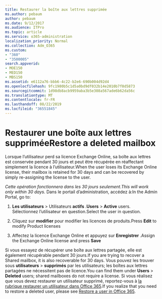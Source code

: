 ```yaml
---
title: Restaurer la boîte aux lettres supprimée
ms.author: pebaum
author: pebaum
ms.date: 9/12/2017
ms.audience: ITPro
ms.topic: article
ms.service: o365-administration
localization_priority: Normal
ms.collection: Adm_O365
ms.custom:
- "360"
- "3500005"
search.appverid:
- MOE150
- MED150
- MBS150
ms.assetid: e6112a76-bbb6-4c22-b2e6-690b004d92d4
ms.openlocfilehash: 9fc1980b5c1d5a0bd9df032b14e2010b7f0d5873
ms.sourcegitcommit: 1d98db8acb9959aba3b5e308a567ade6b62da56c
ms.translationtype: MT
ms.contentlocale: fr-FR
ms.lasthandoff: 08/22/2019
ms.locfileid: "36551845"
---
```

# <a name="restore-a-deleted-mailbox"></a><span data-ttu-id="b3f5e-102">Restaurer une boîte aux lettres supprimée</span><span class="sxs-lookup"><span data-stu-id="b3f5e-102">Restore a deleted mailbox</span></span>

<span data-ttu-id="b3f5e-103">Lorsque l’utilisateur perd sa licence Exchange Online, sa boîte aux lettres est conservée pendant 30 jours et peut être récupérée en réaffectant simplement la licence à l’utilisateur.</span><span class="sxs-lookup"><span data-stu-id="b3f5e-103">When the user loses its Exchange Online license, their mailbox is retained for 30 days and can be recovered by simply re-assigning the license to the user.</span></span>
  
 <span data-ttu-id="b3f5e-104">*Cette opération fonctionnera dans les 30 jours seulement.*</span><span class="sxs-lookup"><span data-stu-id="b3f5e-104">*This will work only within 30 days.*</span></span>  <span data-ttu-id="b3f5e-105">Dans le portail d’administration, accédez à:</span><span class="sxs-lookup"><span data-stu-id="b3f5e-105">In the Admin Portal, go to:</span></span>
  
1. <span data-ttu-id="b3f5e-106">**Les utilisateurs** \> Utilisateurs **actifs** .</span><span class="sxs-lookup"><span data-stu-id="b3f5e-106">**Users** \> **Active** users.</span></span> <span data-ttu-id="b3f5e-107">Sélectionnez l’utilisateur en question.</span><span class="sxs-lookup"><span data-stu-id="b3f5e-107">Select the user in question.</span></span>

2. <span data-ttu-id="b3f5e-108">Cliquez sur **modifier** pour modifier les licences de produits.</span><span class="sxs-lookup"><span data-stu-id="b3f5e-108">Press **Edit** to modify Product licenses</span></span>

3. <span data-ttu-id="b3f5e-109">Affectez la licence Exchange Online et appuyez sur **Enregistrer** .</span><span class="sxs-lookup"><span data-stu-id="b3f5e-109">Assign the Exchange Online license and press **Save**</span></span>

<span data-ttu-id="b3f5e-110">Si vous essayez de récupérer une boîte aux lettres partagée, elle est également récupérable pendant 30 jours.</span><span class="sxs-lookup"><span data-stu-id="b3f5e-110">If you are trying to recover a Shared mailbox, it is also recoverable for 30 days.</span></span> <span data-ttu-id="b3f5e-111">Vous pouvez les trouver sous **utilisateurs** \> **supprimés** par les utilisateurs; les boîtes aux lettres partagées ne nécessitent pas de licence.</span><span class="sxs-lookup"><span data-stu-id="b3f5e-111">You can find them under **Users** \> **Deleted** users; shared mailboxes do not require a license.</span></span> <span data-ttu-id="b3f5e-112">Si vous réalisez que vous devez restaurer un utilisateur supprimé, reportez-vous à [la rubrique restaurer un utilisateur dans Office 365](https://docs.microsoft.com/office365/admin/add-users/restore-user).</span><span class="sxs-lookup"><span data-stu-id="b3f5e-112">If you realize that you need to restore a deleted user, please see [Restore a user in Office 365](https://docs.microsoft.com/office365/admin/add-users/restore-user).</span></span>
  